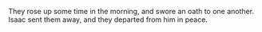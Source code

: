 They rose up some time in the morning, and swore an oath to one another. Isaac sent them away, and they departed from him in peace.